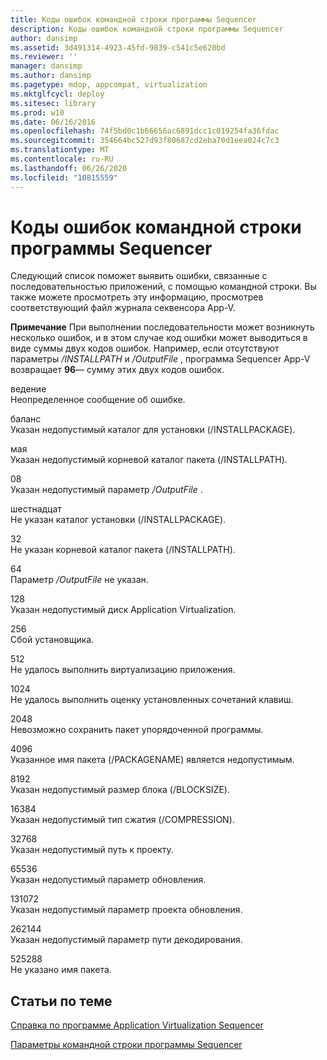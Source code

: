```yaml
---
title: Коды ошибок командной строки программы Sequencer
description: Коды ошибок командной строки программы Sequencer
author: dansimp
ms.assetid: 3d491314-4923-45fd-9839-c541c5e620bd
ms.reviewer: ''
manager: dansimp
ms.author: dansimp
ms.pagetype: mdop, appcompat, virtualization
ms.mktglfcycl: deploy
ms.sitesec: library
ms.prod: w10
ms.date: 06/16/2016
ms.openlocfilehash: 74f5bd0c1b66656ac6891dcc1c019254fa36fdac
ms.sourcegitcommit: 354664bc527d93f80687cd2eba70d1eea024c7c3
ms.translationtype: MT
ms.contentlocale: ru-RU
ms.lasthandoff: 06/26/2020
ms.locfileid: "10815559"
---
```

# Коды ошибок командной строки программы Sequencer


Следующий список поможет выявить ошибки, связанные с последовательностью приложений, с помощью командной строки. Вы также можете просмотреть эту информацию, просмотрев соответствующий файл журнала секвенсора App-V.

**Примечание**  При выполнении последовательности может возникнуть несколько ошибок, и в этом случае код ошибки может выводиться в виде суммы двух кодов ошибок. Например, если отсутствуют параметры */INSTALLPATH* и */OutputFile* , программа Sequencer App-V возвращает **96**— сумму этих двух кодов ошибок.

 

<a href="" id="01"></a>ведение  
Неопределенное сообщение об ошибке.

<a href="" id="02"></a>баланс  
Указан недопустимый каталог для установки (/INSTALLPACKAGE).

<a href="" id="04"></a>мая  
Указан недопустимый корневой каталог пакета (/INSTALLPATH).

<a href="" id="08"></a>08  
Указан недопустимый параметр */OutputFile* .

<a href="" id="16"></a>шестнадцат  
Не указан каталог установки (/INSTALLPACKAGE).

<a href="" id="32"></a>32  
Не указан корневой каталог пакета (/INSTALLPATH).

<a href="" id="64"></a>64  
Параметр */OutputFile* не указан.

<a href="" id="128"></a>128  
Указан недопустимый диск Application Virtualization.

<a href="" id="256"></a>256  
Сбой установщика.

<a href="" id="512"></a>512  
Не удалось выполнить виртуализацию приложения.

<a href="" id="1024"></a>1024  
Не удалось выполнить оценку установленных сочетаний клавиш.

<a href="" id="2048"></a>2048  
Невозможно сохранить пакет упорядоченной программы.

<a href="" id="4096"></a>4096  
Указанное имя пакета (/PACKAGENAME) является недопустимым.

<a href="" id="8192"></a>8192  
Указан недопустимый размер блока (/BLOCKSIZE).

<a href="" id="16384"></a>16384  
Указан недопустимый тип сжатия (/COMPRESSION).

<a href="" id="32768"></a>32768  
Указан недопустимый путь к проекту.

<a href="" id="65536"></a>65536  
Указан недопустимый параметр обновления.

<a href="" id="131072"></a>131072  
Указан недопустимый параметр проекта обновления.

<a href="" id="262144"></a>262144  
Указан недопустимый параметр пути декодирования.

<a href="" id="525288"></a>525288  
Не указано имя пакета.

## Статьи по теме


[Справка по программе Application Virtualization Sequencer](application-virtualization-sequencer-reference.md)

[Параметры командной строки программы Sequencer](sequencer-command-line-parameters.md)

 

 





